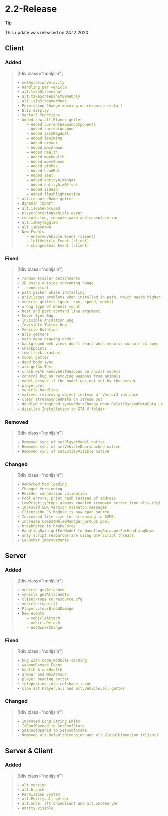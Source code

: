 # 2.2-Release

> [!TIP]
> This update was released on 24.12.2020

## Client

### Added

> [!div class="nohljsln"]
> ```yaml
> - setRotationVelocity
> - Handling per vehicle
> - alt.takeScreenshot
> - alt.takeScreenshotGameOnly
> - alt.isInStreamerMode
> - Permission Change warning on resource restart
> - Blip.display
> - Vector3 functions
> - Added new alt.Player getter
>     → Added currentWeaponComponents
>     → Added currentWeapon
>     → Added isInRagdoll
>     → Added isAiming
>     → Added armour
>     → Added maxArmour
>     → Added health
>     → Added maxHealth
>     → Added moveSpeed
>     → Added aimPos
>     → Added headRot
>     → Added seat
>     → Added entityAimingAt
>     → Added entityAimOffset
>     → Added isDead
>     → Added flashlightActive
> - alt.resourceName getter
> - dynamic import
> - alt.isGameFocused
> - playerEnteringVehicle event
> - console.log, console.warn and console.error
> - alt.isKeyToggled
> - alt.isKeyDown
> - New Events
>     → enteredVehicle Event (client)
>     → leftVehicle Event (client)
>     → changedSeat Event (client)
> ```

### Fixed

> [!div class="nohljsln"]
> ```yaml
> - random trailer detachments
> - 2D Voice outside streaming range
> - --connecturl
> - path picker while installing
> - privileges problems when installed in path, which needs higher privileges
> - vehicle getters (gear, rpm, speed, wheel)
> - wrong type of wheels count
> - host and port command line argument
> - Cover Sync Bug
> - Invisible Animation Bug
> - Invisible Tattoo Bug
> - Vehicle Rotation
> - Blip getters
> - main menu drawing order
> - background web views don’t react when menu or console is open
> - Checkpoints
> - tow truck crashes
> - model getter
> - dead body sync
> - alt.getGxtText
> - crash with RemoveAllWeapons on animal models
> - control bug on removing weapons from animals
> - model desync if the model was not set by the server
> - player.rot
> - vehicle.handling
> - natives returning object instead of Vector3 instance
> - clear streamSyncedMeta on stream out
> - doubled triggered syncedMetaChange when DeleteSyncedMetaData used
> - disallow Installation in GTA V folder
> ```

### Removed

> [!div class="nohljsln"]
> ```yaml
> - Removed sync of setPlayerModel native
> - Removed sync of setVehicleDoorsLocked native
> - Removed sync of setEntityVisible native
> ```

### Changed

> [!div class="nohljsln"]
> ```yaml
> - Reworked Mod loading
> - Changed Versioning
> - Reorder connection validation
> - Pool errors, print hash instead of address
> - LowPriorityProps always enabled (removed setter from altv.cfg)
> - Improved SDK Version mismatch messages
> - Clientside JS Module is now open source
> - Increased file size for streaming to 32MB
> - Increase CombatMeleeManager_Groups pool
> - breakForce to brakeForce
> - HandlingData.getForModel to HandlingData.getForHandlingName
> - only script resources are using GTA Script threads
> - Launcher Improvements
> ```

## Server

### Added

> [!div class="nohljsln"]
> ```yaml
> - vehicle getAttached
> - vehicle getAttachedTo
> - client-type to resource.cfg
> - vehicle.repair()
> - Player.clearBloodDamage
> - New events
>     → vehicleAttach
>     → vehicleDetach
>     → netOwnerChange
> ```

### Fixed

> [!div class="nohljsln"]
> ```yaml
> - bug with node_modules caching
> - weaponDamage Event
> - health & maxHealth
> - armour and MaxArmour
> - player heading setter
> - teleporting into colshape issue
> - slow alt.Player.all and alt.Vehicle.all getter
> ```

### Changed

> [!div class="nohljsln"]
> ```yaml
> - Improved Long String Emits
> - IsRoofOpened to GetRoofState
> - SetRoofOpened to SetRoofState
> - Removed alt.DefaultDimension and alt.GlobalDimension (client)
> ```

## Server & Client

### Added

> [!div class="nohljsln"]
> ```yaml
> - alt.version
> - alt.branch
> - Permission System
> - alt.Entity.all getter
> - alt.once, alt.onceClient and alt.onceServer
> - entity.visible
> ```
